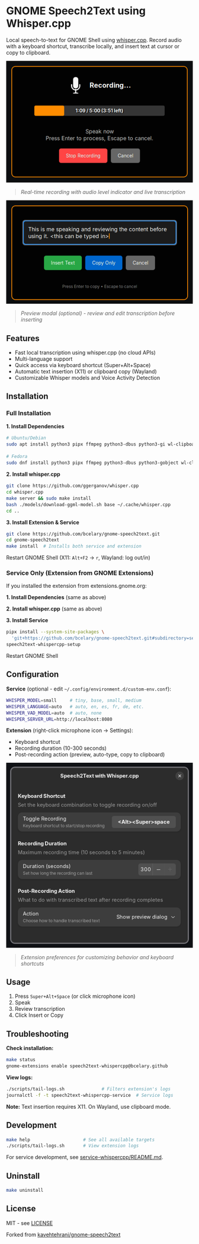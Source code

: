 # GNOME Speech2Text using Whisper.cpp

Local speech-to-text for GNOME Shell using [whisper.cpp](https://github.com/ggerganov/whisper.cpp). Record audio with a keyboard shortcut, transcribe locally, and insert text at cursor or copy to clipboard.

![recording-modal](./images/recording-modal.png)
> *Real-time recording with audio level indicator and live transcription*

![preview-modal](./images/preview-modal.png)
> *Preview modal (optional) - review and edit transcription before inserting*

## Features

- Fast local transcription using whisper.cpp (no cloud APIs)
- Multi-language support
- Quick access via keyboard shortcut (Super+Alt+Space)
- Automatic text insertion (X11) or clipboard copy (Wayland)
- Customizable Whisper models and Voice Activity Detection

## Installation

### Full Installation

**1. Install Dependencies**

```bash
# Ubuntu/Debian
sudo apt install python3 pipx ffmpeg python3-dbus python3-gi wl-clipboard xdotool xclip

# Fedora
sudo dnf install python3 pipx ffmpeg python3-dbus python3-gobject wl-clipboard xdotool xclip
```

**2. Install whisper.cpp**

```bash
git clone https://github.com/ggerganov/whisper.cpp
cd whisper.cpp
make server && sudo make install
bash ./models/download-ggml-model.sh base ~/.cache/whisper.cpp
cd ..
```

**3. Install Extension & Service**

```bash
git clone https://github.com/bcelary/gnome-speech2text.git
cd gnome-speech2text
make install  # Installs both service and extension
```

Restart GNOME Shell (X11: `Alt+F2` → `r`, Wayland: log out/in)

### Service Only (Extension from GNOME Extensions)

If you installed the extension from extensions.gnome.org:

**1. Install Dependencies** (same as above)

**2. Install whisper.cpp** (same as above)

**3. Install Service**

```bash
pipx install --system-site-packages \
  'git+https://github.com/bcelary/gnome-speech2text.git#subdirectory=service-whispercpp'
speech2text-whispercpp-setup
```

Restart GNOME Shell

## Configuration

**Service** (optional - edit `~/.config/environment.d/custom-env.conf`):
```bash
WHISPER_MODEL=small     # tiny, base, small, medium
WHISPER_LANGUAGE=auto   # auto, en, es, fr, de, etc.
WHISPER_VAD_MODEL=auto  # auto, none
WHISPER_SERVER_URL=http://localhost:8080
```

**Extension** (right-click microphone icon → Settings):
- Keyboard shortcut
- Recording duration (10-300 seconds)
- Post-recording action (preview, auto-type, copy to clipboard)

![prefs](./images/prefs.png)
> *Extension preferences for customizing behavior and keyboard shortcuts*

## Usage

1. Press `Super+Alt+Space` (or click microphone icon)
2. Speak
3. Review transcription
4. Click Insert or Copy

## Troubleshooting

**Check installation:**
```bash
make status
gnome-extensions enable speech2text-whispercpp@bcelary.github
```

**View logs:**
```bash
./scripts/tail-logs.sh              # Filters extension's logs
journalctl -f -t speech2text-whispercpp-service  # Service logs
```

**Note:** Text insertion requires X11. On Wayland, use clipboard mode.

## Development

```bash
make help                    # See all available targets
./scripts/tail-logs.sh       # View extension logs
```

For service development, see [service-whispercpp/README.md](./service-whispercpp/README.md).

## Uninstall

```bash
make uninstall
```

## License

MIT - see [LICENSE](LICENSE)

Forked from [kavehtehrani/gnome-speech2text](https://github.com/kavehtehrani/gnome-speech2text)
